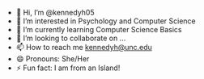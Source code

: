 - 👋 Hi, I’m @kennedyh05
- 👀 I’m interested in Psychology and Computer Science
- 🌱 I’m currently learning Computer Science Basics
- 💞️ I’m looking to collaborate on ...
- 📫 How to reach me kennedyh@unc.edu
- 😄 Pronouns: She/Her
- ⚡ Fun fact: I am from an Island!

<!---
kennedyh05/kennedyh05 is a ✨ special ✨ repository because its `README.md` (this file) appears on your GitHub profile.
You can click the Preview link to take a look at your changes.
--->
